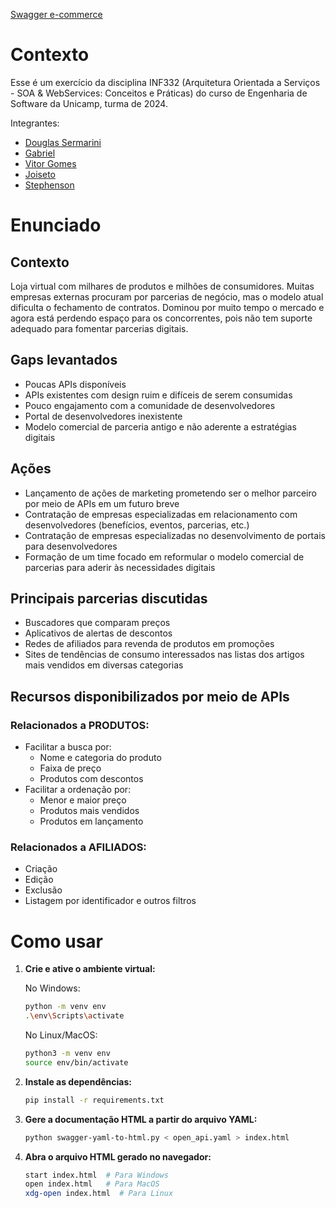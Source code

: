 
[Swagger e-commerce](https://douglas019br.github.io/swagger_ecommerce/)

# Contexto
Esse é um exercício da disciplina INF332 (Arquitetura Orientada a Serviços - SOA & WebServices: Conceitos e Práticas) do curso de Engenharia de Software da Unicamp, turma de 2024.

Integrantes:
- [Douglas Sermarini](https://www.github.com/Douglas019BR)
- [Gabriel](https://www.github.com/gcesario203)
- [Vitor Gomes](https://www.github.com/vitorgomes)
- [Joiseto](https://www.github.com/JoseitoOliveira)
- [Stephenson](https://www.github.com/stephensonsn)

# Enunciado

## Contexto
Loja virtual com milhares de produtos e milhões de consumidores. 
Muitas empresas externas procuram por parcerias de negócio, mas o modelo atual dificulta o fechamento de contratos. 
Dominou por muito tempo o mercado e agora está perdendo espaço para os concorrentes, pois não tem suporte adequado para fomentar parcerias digitais.

## Gaps levantados
- Poucas APIs disponíveis
- APIs existentes com design ruim e difíceis de serem consumidas
- Pouco engajamento com a comunidade de desenvolvedores
- Portal de desenvolvedores inexistente
- Modelo comercial de parceria antigo e não aderente a estratégias digitais

## Ações
- Lançamento de ações de marketing prometendo ser o melhor parceiro por meio de APIs em um futuro breve
- Contratação de empresas especializadas em relacionamento com desenvolvedores (benefícios, eventos, parcerias, etc.)
- Contratação de empresas especializadas no desenvolvimento de portais para desenvolvedores
- Formação de um time focado em reformular o modelo comercial de parcerias para aderir às necessidades digitais

## Principais parcerias discutidas
- Buscadores que comparam preços
- Aplicativos de alertas de descontos
- Redes de afiliados para revenda de produtos em promoções
- Sites de tendências de consumo interessados nas listas dos artigos mais vendidos em diversas categorias

## Recursos disponibilizados por meio de APIs
### Relacionados a PRODUTOS:
- Facilitar a busca por:
    - Nome e categoria do produto
    - Faixa de preço
    - Produtos com descontos
- Facilitar a ordenação por:
    - Menor e maior preço
    - Produtos mais vendidos
    - Produtos em lançamento

### Relacionados a AFILIADOS:
- Criação
- Edição
- Exclusão
- Listagem por identificador e outros filtros

# Como usar

1. **Crie e ative o ambiente virtual:**

    No Windows:
    ```sh
    python -m venv env
    .\env\Scripts\activate
    ```

    No Linux/MacOS:
    ```sh
    python3 -m venv env
    source env/bin/activate
    ```

2. **Instale as dependências:**

    ```sh
    pip install -r requirements.txt
    ```

3. **Gere a documentação HTML a partir do arquivo YAML:**

    ```sh
    python swagger-yaml-to-html.py < open_api.yaml > index.html
    ```

4. **Abra o arquivo HTML gerado no navegador:**

    ```sh
    start index.html  # Para Windows
    open index.html   # Para MacOS
    xdg-open index.html  # Para Linux
    ```